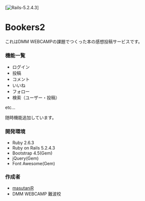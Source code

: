 [![Rails-5.2.4.3](https://img.shields.io/badge/Rails-5.2.4.3-orange)]
# Bookers2

これはDMM WEBCAMPの課題でつくった本の感想投稿サービスです。

### 機能一覧

* ログイン
* 投稿
* コメント
* いいね
* フォロー
* 検索（ユーザー・投稿）

etc...

随時機能追加しています。


### 開発環境

* Ruby 2.6.3
* Ruby on Rails 5.2.4.3
* Bootstrap 4.5(Gem)
* jQuery(Gem)
* Font Awesome(Gem)

### 作成者

* [masutaniR](https://github.com/masutaniR "masutaniR")
* DMM WEBCAMP 難波校
